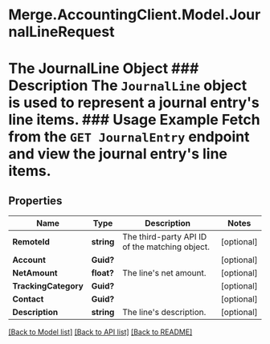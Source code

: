 # Merge.AccountingClient.Model.JournalLineRequest
# The JournalLine Object ### Description The `JournalLine` object is used to represent a journal entry's line items.  ### Usage Example Fetch from the `GET JournalEntry` endpoint and view the journal entry's line items.

## Properties

Name | Type | Description | Notes
------------ | ------------- | ------------- | -------------
**RemoteId** | **string** | The third-party API ID of the matching object. | [optional] 
**Account** | **Guid?** |  | [optional] 
**NetAmount** | **float?** | The line&#39;s net amount. | [optional] 
**TrackingCategory** | **Guid?** |  | [optional] 
**Contact** | **Guid?** |  | [optional] 
**Description** | **string** | The line&#39;s description. | [optional] 

[[Back to Model list]](../README.md#documentation-for-models) [[Back to API list]](../README.md#documentation-for-api-endpoints) [[Back to README]](../README.md)

